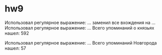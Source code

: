# hw9
Использовал регулярное выражение: ... заменил все вхождения на ...
Использовал регулярное выражение: ... Всего упоминаний о князьях нашел: 592

Использовал регулярное выражение: ... Всего упоминаний Новгорода нашел: 57

